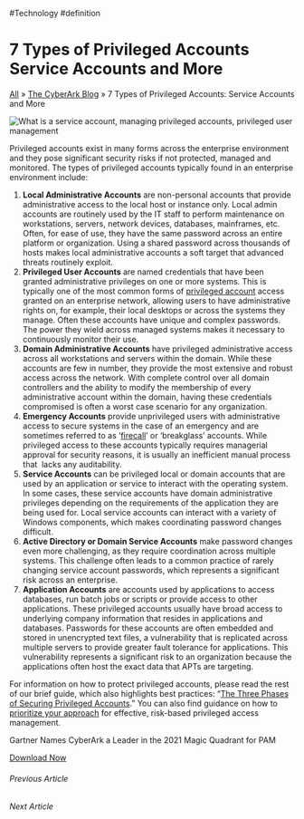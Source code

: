 #Technology #definition 
# 7 Types of Privileged Accounts Service Accounts and More
[All](https://www.cyberark.com/resources/) » [The CyberArk Blog](https://www.cyberark.com/resources/blog) » 7 Types of Privileged Accounts: Service Accounts and More

![What is a service account, managing privileged accounts, privileged user management](https://www.cyberark.com/wp-content/uploads/2017/10/knowledge-is-power-e1509472813141.jpg)

Privileged accounts exist in many forms across the enterprise environment and they pose significant security risks if not protected, managed and monitored. The types of privileged accounts typically found in an enterprise environment include:

1.  **Local Administrative Accounts** are non-personal accounts that provide administrative access to the local host or instance only. Local admin accounts are routinely used by the IT staff to perform maintenance on workstations, servers, network devices, databases, mainframes, etc. Often, for ease of use, they have the same password across an entire platform or organization. Using a shared password across thousands of hosts makes local administrative accounts a soft target that advanced threats routinely exploit.
2.  **Privileged User Accounts** are named credentials that have been granted administrative privileges on one or more systems. This is typically one of the most common forms of [privileged account](https://www.cyberark.com/blog/privileged-account-management-best-practices-for-social-media-security/) access granted on an enterprise network, allowing users to have administrative rights on, for example, their local desktops or across the systems they manage. Often these accounts have unique and complex passwords. The power they wield across managed systems makes it necessary to continuously monitor their use.
3.  **Domain Administrative Accounts** have privileged administrative access across all workstations and servers within the domain. While these accounts are few in number, they provide the most extensive and robust access across the network. With complete control over all domain controllers and the ability to modify the membership of every administrative account within the domain, having these credentials compromised is often a worst case scenario for any organization.
4.  **Emergency Accounts** provide unprivileged users with administrative access to secure systems in the case of an emergency and are sometimes referred to as ‘[firecall](https://www.gartner.com/it-glossary/firecall)’ or ‘breakglass’ accounts. While privileged access to these accounts typically requires managerial approval for security reasons, it is usually an inefficient manual process that  lacks any auditability.
5.  **Service Accounts** can be privileged local or domain accounts that are used by an application or service to interact with the operating system. In some cases, these service accounts have domain administrative privileges depending on the requirements of the application they are being used for. Local service accounts can interact with a variety of Windows components, which makes coordinating password changes difficult.
6.  **Active Directory or Domain Service Accounts** make password changes even more challenging, as they require coordination across multiple systems. This challenge often leads to a common practice of rarely changing service account passwords, which represents a significant risk across an enterprise.
7.  **Application Accounts** are accounts used by applications to access databases, run batch jobs or scripts or provide access to other applications. These privileged accounts usually have broad access to underlying company information that resides in applications and databases. Passwords for these accounts are often embedded and stored in unencrypted text files, a vulnerability that is replicated across multiple servers to provide greater fault tolerance for applications. This vulnerability represents a significant risk to an organization because the applications often host the exact data that APTs are targeting.

For information on how to protect privileged accounts, please read the rest of our brief guide, which also highlights best practices: “[The Three Phases of Securing Privileged Accounts](https://www.cyberark.com/resource/three-phases-securing-privileged-accounts-best-practices-guide/#download-resource).” You can also find guidance on how to [prioritize your approach](https://www.cyberark.com/blog/how-do-you-prioritize-risk-for-privilege-access-management/) for effective, risk-based privileged access management.

Gartner Names CyberArk a Leader in the 2021 Magic Quadrant for PAM

[Download Now](https://www.cyberark.com/resources/analyst-reports/2021-gartner-magic-quadrant-for-privileged-access-management)

###### Previous Article

###### Next Article